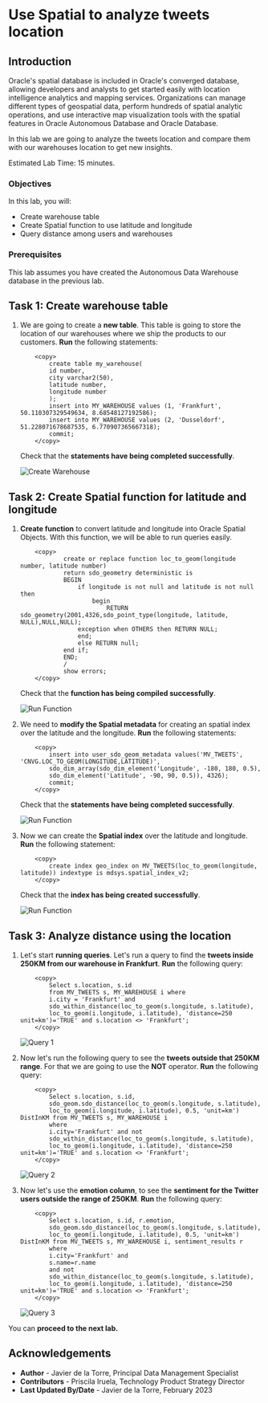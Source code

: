 # Use Spatial to analyze tweets location


## Introduction

Oracle's spatial database is included in Oracle's converged database, allowing developers and analysts to get started easily with location intelligence analytics and mapping services. Organizations can manage different types of geospatial data, perform hundreds of spatial analytic operations, and use interactive map visualization tools with the spatial features in Oracle Autonomous Database and Oracle Database.

In this lab we are going to analyze the tweets location and compare them with our warehouses location to get new insights.

Estimated Lab Time: 15 minutes.

### Objectives

In this lab, you will:

* Create warehouse table
* Create Spatial function to use latitude and longitude
* Query distance among users and warehouses


### Prerequisites

This lab assumes you have created the Autonomous Data Warehouse database in the previous lab.

## Task 1: Create warehouse table

1. We are going to create a **new table**. This table is going to store the location of our warehouses where we ship the products to our customers. **Run** the following statements:

    ```
        <copy> 
            create table my_warehouse(
            id number,
            city varchar2(50),
            latitude number,
            longitude number
            );
            insert into MY_WAREHOUSE values (1, 'Frankfurt', 50.110307329549634, 8.68548127192586);
            insert into MY_WAREHOUSE values (2, 'Dusseldorf', 51.228071678687535, 6.770907365667318);
            commit;
        </copy>
    ```
    Check that the **statements have being completed successfully**.

    ![Create Warehouse](./images/create-warehouse.png)

## Task 2: Create Spatial function for latitude and longitude

1. **Create function** to convert latitude and longitude into Oracle Spatial Objects. With this function, we will be able to run queries easily.

    ```
        <copy> 
                create or replace function loc_to_geom(longitude number, latitude number)
                return sdo_geometry deterministic is
                BEGIN
                    if longitude is not null and latitude is not null then
                        begin
                            RETURN sdo_geometry(2001,4326,sdo_point_type(longitude, latitude, NULL),NULL,NULL);
                    exception when OTHERS then RETURN NULL;
                    end;
                    else RETURN null;
                end if;
                END;
                /
                show errors;
        </copy>
    ```
    Check that the **function has being compiled successfully**.

    ![Run Function](./images/run-function.png)

2. We need to **modify the Spatial metadata** for creating an spatial index over the latitude and the longitude. **Run** the following statements:

    ```    
        <copy> 
            insert into user_sdo_geom_metadata values('MV_TWEETS', 'CNVG.LOC_TO_GEOM(LONGITUDE,LATITUDE)',
            sdo_dim_array(sdo_dim_element('Longitude', -180, 180, 0.5),
            sdo_dim_element('Latitude', -90, 90, 0.5)), 4326);
            commit;
        </copy>
    ```

    Check that the **statements have being completed successfully**.

    ![Run Function](./images/modify-metadata.png)

3. Now we can create the **Spatial index** over the latitude and longitude. **Run** the following statement:

    ```
        <copy> 
            create index geo_index on MV_TWEETS(loc_to_geom(longitude, latitude)) indextype is mdsys.spatial_index_v2;
        </copy>
    ```
    Check that the **index has being created successfully**.

    ![Run Function](./images/create-index.png)

## Task 3: Analyze distance using the location

1. Let's start **running queries**. Let's run a query to find the **tweets inside 250KM from our warehouse in Frankfurt**. **Run** the following query:

    ```
        <copy> 
            Select s.location, s.id 
            from MV_TWEETS s, MY_WAREHOUSE i where 
            i.city = 'Frankfurt' and 
            sdo_within_distance(loc_to_geom(s.longitude, s.latitude),
            loc_to_geom(i.longitude, i.latitude), 'distance=250 unit=km')='TRUE' and s.location <> 'Frankfurt';
        </copy>
    ```

    ![Query 1](./images/query1.png)

2. Now let's run the following query to see the **tweets outside that 250KM range**. For that we are going to use the **NOT** operator. **Run** the following query:

    ```
        <copy> 
            Select s.location, s.id,
            sdo_geom.sdo_distance(loc_to_geom(s.longitude, s.latitude),
            loc_to_geom(i.longitude, i.latitude), 0.5, 'unit=km') DistInKM from MV_TWEETS s, MY_WAREHOUSE i
            where 
            i.city='Frankfurt' and not
            sdo_within_distance(loc_to_geom(s.longitude, s.latitude),
            loc_to_geom(i.longitude, i.latitude), 'distance=250 unit=km')='TRUE' and s.location <> 'Frankfurt';
        </copy>
    ```

    ![Query 2](./images/query2.png)

3. Now let's use the **emotion column**, to see the **sentiment for the Twitter users outside the range of 250KM**. **Run** the following query:

    ```
        <copy> 
            Select s.location, s.id, r.emotion,
            sdo_geom.sdo_distance(loc_to_geom(s.longitude, s.latitude),
            loc_to_geom(i.longitude, i.latitude), 0.5, 'unit=km') DistInKM from MV_TWEETS s, MY_WAREHOUSE i, sentiment_results r
            where 
            i.city='Frankfurt' and 
            s.name=r.name
            and not
            sdo_within_distance(loc_to_geom(s.longitude, s.latitude),
            loc_to_geom(i.longitude, i.latitude), 'distance=250 unit=km')='TRUE' and s.location <> 'Frankfurt';
        </copy>
    ```

    ![Query 3](./images/query3.png)


You can **proceed to the next lab.**

## Acknowledgements
* **Author** - Javier de la Torre, Principal Data Management Specialist
* **Contributors** - Priscila Iruela, Technology Product Strategy Director
* **Last Updated By/Date** - Javier de la Torre, February 2023 

